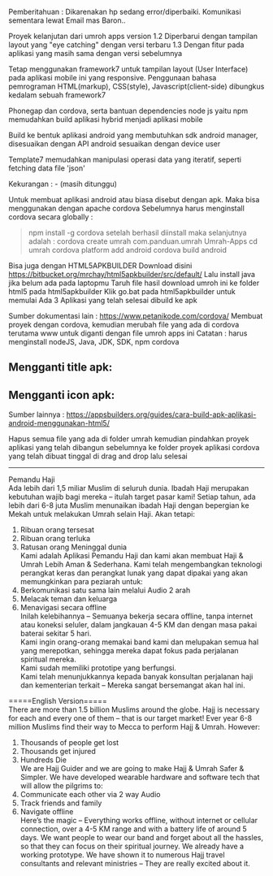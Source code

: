 Pemberitahuan : Dikarenakan hp sedang error/diperbaiki. Komunikasi sementara lewat Email mas Baron..

Proyek kelanjutan dari umroh apps version 1.2
Diperbarui dengan tampilan layout yang "eye catching" dengan versi terbaru 1.3
Dengan fitur pada aplikasi yang masih sama dengan versi sebelumnya

Tetap menggunakan framework7 untuk tampilan layout (User Interface) pada aplikasi mobile ini yang responsive.
Penggunaan bahasa pemrograman HTML(markup), CSS(style), Javascript(client-side) dibungkus kedalam sebuah framework7

Phonegap dan cordova, serta bantuan dependencies node js yaitu npm
memudahkan build aplikasi hybrid menjadi aplikasi mobile

Build ke bentuk aplikasi android yang membutuhkan sdk android manager, disesuaikan dengan API android sesuaikan dengan device user

Template7 memudahkan manipulasi operasi data yang iteratif, seperti fetching data file 'json'

Kekurangan : - (masih ditunggu)

Untuk membuat aplikasi android atau biasa disebut dengan apk.
Maka bisa menggunakan dengan apache cordova
Sebelumnya harus menginstall cordova secara globally :
>npm install -g cordova
setelah berhasil diinstall maka selanjutnya adalah :
>cordova create umrah com.panduan.umrah Umrah-Apps
>cd umrah
>cordova platform add android
>cordova build android

Bisa juga dengan HTML5APKBUILDER
Download disini https://bitbucket.org/mrchay/html5apkbuilder/src/default/
Lalu install java jika belum ada pada laptopmu
Taruh file hasil download umroh ini ke folder html5 pada html5apkbuilder
Klik go.bat pada html5apkbuilder untuk memulai
Ada 3 Aplikasi yang telah selesai dibuild ke apk

Sumber dokumentasi lain : https://www.petanikode.com/cordova/
Membuat proyek dengan cordova, kemudian merubah file yang ada di cordova terutama www
untuk diganti dengan file umroh apps ini
Catatan : harus menginstall nodeJS, Java, JDK, SDK, npm cordova

Mengganti title apk:
-
Mengganti icon apk:
-

Sumber lainnya : https://appsbuilders.org/guides/cara-build-apk-aplikasi-android-menggunakan-html5/

Hapus semua file yang ada di folder umrah
kemudian pindahkan proyek aplikasi yang telah dibangun sebelumnya
ke folder proyek aplikasi cordova yang telah dibuat
tinggal di drag and drop lalu selesai
    
    
-------------------------------------------------------    

Pemandu Haji    
Ada lebih dari 1,5 miliar Muslim di seluruh dunia. Ibadah Haji merupakan kebutuhan wajib bagi mereka – itulah target pasar kami! Setiap tahun, ada lebih dari 6-8 juta Muslim menunaikan ibadah Haji dengan bepergian ke Mekah untuk melakukan Umrah selain Haji. Akan tetapi:    
1) Ribuan orang tersesat    
2) Ribuan orang terluka    
3) Ratusan orang Meninggal dunia    
Kami adalah Aplikasi Pemandu Haji dan kami akan membuat Haji & Umrah Lebih Aman & Sederhana. Kami telah mengembangkan teknologi perangkat keras dan perangkat lunak yang dapat dipakai yang akan memungkinkan para peziarah untuk:    
1) Berkomunikasi satu sama lain melalui Audio 2 arah    
2) Melacak teman dan keluarga    
3) Menavigasi secara offline    
Inilah kelebihannya – Semuanya bekerja secara offline, tanpa internet atau koneksi seluler, dalam jangkauan 4-5 KM dan dengan masa pakai baterai sekitar 5 hari.    
Kami ingin orang-orang memakai band kami dan melupakan semua hal yang merepotkan, sehingga mereka dapat fokus pada perjalanan spiritual mereka.    
Kami sudah memiliki prototipe yang berfungsi.    
Kami telah menunjukkannya kepada banyak konsultan perjalanan haji dan kementerian terkait – Mereka sangat bersemangat akan hal ini.    
    
    
=====English Version=====    
There are more than 1.5 billion Muslims around the globe. Hajj is necessary for each and every one of them – that is our target market! Ever year 6-8 million Muslims find their way to Mecca to perform Hajj & Umrah. However:    
1) Thousands of people get lost    
2) Thousands get injured    
3) Hundreds Die    
We are Hajj Guider and we are going to make Hajj & Umrah Safer & Simpler. We have developed wearable hardware and software tech that will allow the pilgrims to:    
1) Communicate each other via 2 way Audio    
2) Track friends and family    
3) Navigate offline    
Here’s the magic – Everything works offline, without internet or cellular connection, over a 4-5 KM range and with a battery life of around 5 days. We want people to wear our band and forget about all the hassles, so that they can focus on their spiritual journey. We already have a working prototype. We have shown it to numerous Hajj travel consultants and relevant ministries – They are really excited about it.    